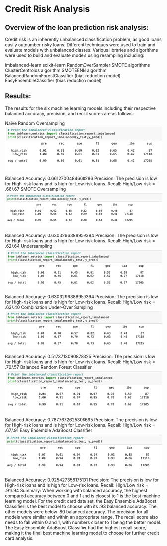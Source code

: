 # Credit Risk Analysis


## Overview of the loan prediction risk analysis:
Credit risk is an inherently unbalanced classification problem, as good loans easily outnumber risky loans. Different techniques were used to train and evaluate models with unbalanced classes. Various libraries and algorithms were used to build and evaluate models using resampling including:

imbalanced-learn
scikit-learn
RandomOverSampler
SMOTE algorithms
ClusterCentroids algorithm
SMOTEENN algorithm
BalancedRandomForestClassifier (bias reduction model)
EasyEnsembleClassifier (bias reduction model)


## Results:
The results for the six machine learning models including their respective balanced accuracy, precision, and recall scores are as follows:

Naive Random Oversampling
![Pic 1](https://github.com/fouadZiaa/Credit_Risk_Analysis/blob/5ea19c95083f096c624c980a9764db242e156dfc/Images/Pic%201.png)

Balanced Accuracy: 0.6612700484668286
Precision: The precision is low for High-risk loans and is high for Low-risk loans.
Recall: High/Low risk = .66/.67
SMOTE Oversampling
![Pic 2](https://github.com/fouadZiaa/Credit_Risk_Analysis/blob/2dc4e099a94bc4f9fd39a9a9bba88ee3d2a33a92/Images/Pic%202.png)

Balanced Accuracy: 0.6303296388959394
Precision: The precision is low for High-risk loans and is high for Low-risk loans.
Recall: High/Low risk = .62/.64
Undersampling
![Pic 3](https://github.com/fouadZiaa/Credit_Risk_Analysis/blob/2dc4e099a94bc4f9fd39a9a9bba88ee3d2a33a92/Images/Pic%203.png)

Balanced Accuracy: 0.6303296388959394
Precision: The precision is low for High-risk loans and is high for Low-risk loans.
Recall: High/Low risk = .63/.40
Combination Under-Over Sampling
![Pic 4](https://github.com/fouadZiaa/Credit_Risk_Analysis/blob/2dc4e099a94bc4f9fd39a9a9bba88ee3d2a33a92/Images/Pic%204.png)

Balanced Accuracy: 0.5173713090878325
Precision: The precision is low for High-risk loans and is high for Low-risk loans.
Recall: High/Low risk = .70/.57
Balanced Random Forest Classifier
![Pic 5](https://github.com/fouadZiaa/Credit_Risk_Analysis/blob/2dc4e099a94bc4f9fd39a9a9bba88ee3d2a33a92/Images/Pic%205.png)

Balanced Accuracy: 0.7877672625306695
Precision: The precision is low for High-risk loans and is high for Low-risk loans.
Recall: High/Low risk = .67/.91
Easy Ensemble AdaBoost Classifier
![Pic 6](https://github.com/fouadZiaa/Credit_Risk_Analysis/blob/2dc4e099a94bc4f9fd39a9a9bba88ee3d2a33a92/Images/Pic%206.png)

Balanced Accuracy: 0.925427358175101
Precision: The precision is low for High-risk loans and is high for Low-risk loans.
Recall: High/Low risk = .91/.94
Summary:
When working with balanced accuracy, the highest compared accuracy between 0 and 1 and is closest to 1 is the best machine learning model. For the credit card data set, the Easy Ensemble AdaBoost Classifier is the best model to choose with its .93 balanced accuracy. The other models were below .80 balanced accuracy. The precision for all models were similar and within an appropriate range. The recall score also needs to fall within 0 and 1, with numbers closer to 1 being the better model. The Easy Ensemble AdaBoost Classifier had the highest recall score, making it the final best machine learning model to choose for further credit card analysis.
